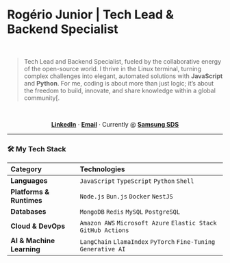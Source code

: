 # Rogério Junior | Tech Lead & Backend Specialist

<br>

> Tech Lead and Backend Specialist, fueled by the collaborative energy of the open-source world. I thrive in the Linux terminal, turning complex challenges into elegant, automated solutions with **JavaScript** and **Python**. For me, coding is about more than just logic; it’s about the freedom to build, innovate, and share knowledge within a global community[.

<br>

<p align="center">
  <a href="https://www.linkedin.com/in/rogerioqjunior/"><strong>LinkedIn</strong></a> ·
  <a href="mailto:rogerio.junior20@outlook.com"><strong>Email</strong></a> ·
  <span>Currently @ <a href="https://www.linkedin.com/company/samsungsdsla/"><strong>Samsung SDS</strong></a></span>
</p>

---

### 🛠️ My Tech Stack

| Category | Technologies |
| :--- | :--- |
| **Languages** | `JavaScript` `TypeScript` `Python` `Shell` |
| **Platforms & Runtimes** | `Node.js` `Bun.js` `Docker` `NestJS` |
| **Databases** | `MongoDB` `Redis` `MySQL` `PostgreSQL` |
| **Cloud & DevOps** | `Amazon AWS` `Microsoft Azure` `Elastic Stack` `GitHub Actions`|
| **AI & Machine Learning** | `LangChain` `LlamaIndex` `PyTorch` `Fine-Tuning` `Generative AI` |

